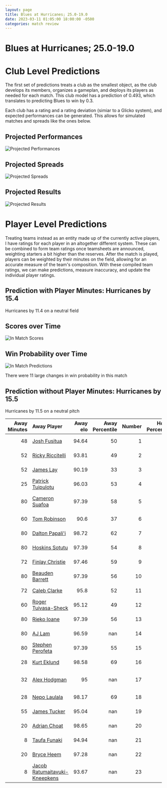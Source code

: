 ```yaml
---  
layout: page  
title: Blues at Hurricanes; 25.0-19.0  
date: 2023-03-11 01:05:00 18:00:00 -0500  
categories: match review  
---
```

# Blues at Hurricanes; 25.0-19.0

# Club Level Predictions


The first set of predictions treats a club as the smallest object, as the club develops its members, organizes a gameplan, and deploys its players as needed for each match. This club model has a prediction of 0.493, which translates to predicting Blues to win by 0.3.

Each club has a rating and a rating deviation (simiar to a Glicko system), and expected performances can be generated. This allows for simulated matches and spreads like the ones below.
## Projected Performances


![Projected Performances](plots/performances_2023-03-11-Hurricanes-Blues.png)
## Projected Spreads


![Projected Spreads](plots/spreads_2023-03-11-Hurricanes-Blues.png)
## Projected Results


![Projected Results](plots/resultbar_2023-03-11-Hurricanes-Blues.png)
# Player Level Predictions


Treating teams instead as an entity made up of the currently active players, I have ratings for each player in an altogether different system. These can be combined to form team ratings once teamsheets are announced, weighting starters a bit higher than the reserves. After the match is played, players can be weighted by their minutes on the field, allowing for an accurate measure of the team's composition. With these compiled team ratings, we can make predictions, measure inaccuracy, and update the individual player ratings.
## Prediction with Player Minutes: Hurricanes by 15.4


Hurricanes by 11.4 on a neutral field
## Scores over Time


![In Match Scores](plots/recap_scores_2023-03-11-Hurricanes-Blues.png)
## Win Probability over Time


![In Match Predictions](plots/recap_prob_2023-03-11-Hurricanes-Blues.png)

There were 11 large changes in win probability in this match
## Prediction without Player Minutes: Hurricanes by 15.5


Hurricanes by 11.5 on a neutral pitch



|   Away Minutes | Away Player                                                                               |   Away elo |   Away Percentile |   Number |   Home Percentile |   Home elo | Home Player                                                             |   Home Minutes |
|---------------:|:------------------------------------------------------------------------------------------|-----------:|------------------:|---------:|------------------:|-----------:|:------------------------------------------------------------------------|---------------:|
|             48 | [Josh Fusitua](..//playerfiles//JoshFusitua_cleaned.md)                                   |      94.64 |                50 |        1 |                78 |     103.33 | [Xavier Numia](..//playerfiles//XavierNumia_cleaned.md)                 |             65 |
|             52 | [Ricky Riccitelli](..//playerfiles//RickyRiccitelli_cleaned.md)                           |      93.81 |                49 |        2 |                73 |     101.68 | [Dane Coles](..//playerfiles//DaneColes_cleaned.md)                     |             40 |
|             52 | [James Lay](..//playerfiles//JamesLay_cleaned.md)                                         |      90.19 |                33 |        3 |                76 |     102.42 | [Tyrel Lomax](..//playerfiles//TyrelLomax_cleaned.md)                   |             72 |
|             25 | [Patrick Tuipulotu](..//playerfiles//PatrickTuipulotu_cleaned.md)                         |      96.03 |                53 |        4 |                78 |     105.7  | [James Blackwell](..//playerfiles//JamesBlackwell_cleaned.md)           |             80 |
|             80 | [Cameron Suafoa](..//playerfiles//CameronSuafoa_cleaned.md)                               |      97.39 |                58 |        5 |                83 |     108.25 | [Isaia Walker-Leawere](..//playerfiles//IsaiaWalker-Leawere_cleaned.md) |             60 |
|             60 | [Tom Robinson](..//playerfiles//TomRobinson_cleaned.md)                                   |      90.6  |                37 |        6 |                70 |     101.19 | [Devan Flanders](..//playerfiles//DevanFlanders_cleaned.md)             |             56 |
|             80 | [Dalton Papali'i](..//playerfiles//DaltonPapali'i_cleaned.md)                             |      98.72 |                62 |        7 |                67 |     100.25 | [Du'Plessis Kirifi](..//playerfiles//Du'PlessisKirifi_cleaned.md)       |             80 |
|             80 | [Hoskins Sotutu](..//playerfiles//HoskinsSotutu_cleaned.md)                               |      97.39 |                54 |        8 |                70 |     103    | [Peter Lakai](..//playerfiles//PeterLakai_cleaned.md)                   |             80 |
|             72 | [Finlay Christie](..//playerfiles//FinlayChristie_cleaned.md)                             |      97.46 |                59 |        9 |                79 |     104.7  | [Cam Roigard](..//playerfiles//CamRoigard_cleaned.md)                   |             56 |
|             80 | [Beauden Barrett](..//playerfiles//BeaudenBarrett_cleaned.md)                             |      97.39 |                56 |       10 |               nan |      95    | [Brett Cameron](..//playerfiles//BrettCameron_cleaned.md)               |             69 |
|             72 | [Caleb Clarke](..//playerfiles//CalebClarke_cleaned.md)                                   |      95.8  |                52 |       11 |                83 |     107.6  | [Salesi Rayasi](..//playerfiles//SalesiRayasi_cleaned.md)               |             80 |
|             60 | [Roger Tuivasa-Sheck](..//playerfiles//RogerTuivasa-Sheck_cleaned.md)                     |      95.12 |                49 |       12 |                84 |     108.25 | [Jordie Barrett](..//playerfiles//JordieBarrett_cleaned.md)             |             80 |
|             80 | [Rieko Ioane](..//playerfiles//RiekoIoane_cleaned.md)                                     |      97.39 |                56 |       13 |                84 |     108.25 | [Billy Proctor](..//playerfiles//BillyProctor_cleaned.md)               |             80 |
|             80 | [AJ Lam](..//playerfiles//AJLam_cleaned.md)                                               |      96.59 |               nan |       14 |                82 |     107.11 | [Julian Savea](..//playerfiles//JulianSavea_cleaned.md)                 |             80 |
|             80 | [Stephen Perofeta](..//playerfiles//StephenPerofeta_cleaned.md)                           |      97.39 |                55 |       15 |                82 |     108.25 | [Joshua Moorby](..//playerfiles//JoshuaMoorby_cleaned.md)               |             76 |
|             28 | [Kurt Eklund](..//playerfiles//KurtEklund_cleaned.md)                                     |      98.58 |                69 |       16 |               nan |     101.57 | [Asafo Aumua](..//playerfiles//AsafoAumua_cleaned.md)                   |             40 |
|             32 | [Alex Hodgman](..//playerfiles//AlexHodgman_cleaned.md)                                   |      95    |               nan |       17 |               nan |      95    | [Pouri Rakete-Stones](..//playerfiles//PouriRakete-Stones_cleaned.md)   |             15 |
|             28 | [Nepo Laulala](..//playerfiles//NepoLaulala_cleaned.md)                                   |      98.17 |                69 |       18 |               nan |      95    | [Pasilio Tosi](..//playerfiles//PasilioTosi_cleaned.md)                 |              8 |
|             55 | [James Tucker](..//playerfiles//JamesTucker_cleaned.md)                                   |      95.04 |               nan |       19 |               nan |      97.55 | [Caleb Delany](..//playerfiles//CalebDelany_cleaned.md)                 |             20 |
|             20 | [Adrian Choat](..//playerfiles//AdrianChoat_cleaned.md)                                   |      98.65 |               nan |       20 |                35 |      90.17 | [TK Howden](..//playerfiles//TKHowden_cleaned.md)                       |             24 |
|              8 | [Taufa Funaki](..//playerfiles//TaufaFunaki_cleaned.md)                                   |      94.94 |               nan |       21 |               nan |      98.54 | [Jamie Booth](..//playerfiles//JamieBooth_cleaned.md)                   |             24 |
|             20 | [Bryce Heem](..//playerfiles//BryceHeem_cleaned.md)                                       |      97.28 |               nan |       22 |                81 |     107.79 | [Aidan Morgan](..//playerfiles//AidanMorgan_cleaned.md)                 |             11 |
|              8 | [Jacob Ratumaitavuki-Kneepkens](..//playerfiles//JacobRatumaitavuki-Kneepkens_cleaned.md) |      93.67 |               nan |       23 |               nan |      95.46 | [Riley Higgins](..//playerfiles//RileyHiggins_cleaned.md)               |              4 |

